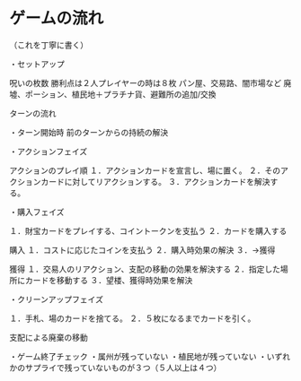 # ゲームの流れ
（これを丁寧に書く）

・セットアップ

呪いの枚数
勝利点は２人プレイヤーの時は８枚
パン屋、交易路、闇市場など
廃墟、ポーション、植民地＋プラチナ貨、避難所の追加/交換



ターンの流れ

・ターン開始時
前のターンからの持続の解決

・アクションフェイズ

アクションのプレイ順
１．アクションカードを宣言し、場に置く。
２．そのアクションカードに対してリアクションする。
３．アクションカードを解決する。

・購入フェイズ

１．財宝カードをプレイする、コイントークンを支払う
２．カードを購入する

購入
１．コストに応じたコインを支払う
２．購入時効果の解決
３．→獲得

獲得
１．交易人のリアクション、支配の移動の効果を解決する
２．指定した場所にカードを移動する
３．望楼、獲得時効果を解決

・クリーンアップフェイズ

１．手札、場のカードを捨てる。
２．５枚になるまでカードを引く。

支配による廃棄の移動

・ゲーム終了チェック
・属州が残っていない
・植民地が残っていない
・いずれかのサプライで残っていないものが３つ（５人以上は４つ）


